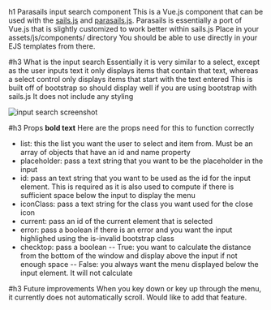 h1 Parasails input search component
This is a Vue.js component that can be used with the [sails.js](https://sailsjs.com/get-started) and [parasails.js](https://github.com/mikermcneil/parasails).
Parasails is essentially a port of Vue.js that is slightly customized to work better within sails.js
Place in your assets/js/components/ directory
You should be able to use directly in your EJS templates from there.

#h3 What is the input search
Essentially it is very similar to a select, except as the user inputs text it only displays items that contain that text, whereas a select control only displays items that start with the text entered
This is built off of bootstrap so should display well if you are using bootstrap with sails.js
It does not include any styling

![input search screenshot](https://www.dropbox.com/s/8mh13t3yxl44246/input-search.png?dl=0)

#h3 Props
**bold text** Here are the props need for this to function correctly
- list: this the list you want the user to select and item from. Must be an array of objects that have an id and name property
- placeholder: pass a text string that you want to be the placeholder in the input
- id: pass an text string that you want to be used as the id for the input element. This is required as it is also used to compute if there is sufficient space below the input to display the menu
- iconClass: pass a text string for the class you want used for the close icon
- current: pass an id of the current element that is selected
- error: pass a boolean if there is an error and you want the input highlighed using the is-invalid bootstrap class
- checktop: pass a boolean 
-- True: you want to calculate the distance from the bottom of the window and display above the input if not enough space
-- False: you always want the menu displayed below the input element. It will not calculate

#h3 Future improvements
When you key down or key up through the menu, it currently does not automatically scroll. Would like to add that feature.
